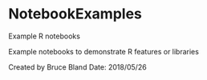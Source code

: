# NotebookExamples
Example R notebooks

Example notebooks to demonstrate R features or libraries

Created by Bruce Bland
Date: 2018/05/26
